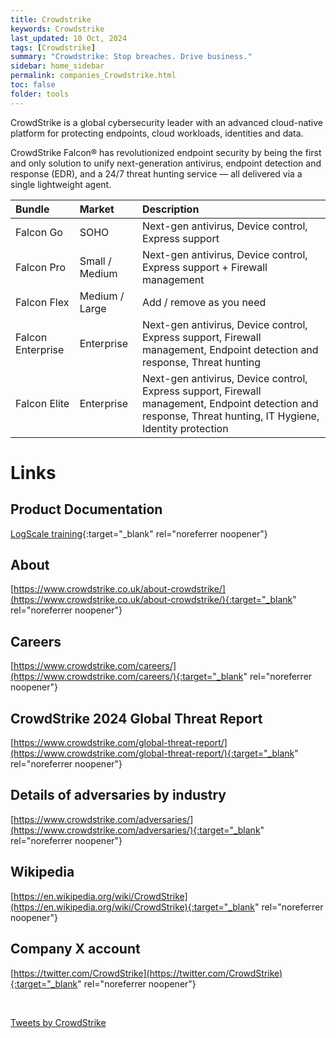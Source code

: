```yaml
---
title: Crowdstrike
keywords: Crowdstrike
last_updated: 10 Oct, 2024
tags: [Crowdstrike] 
summary: "Crowdstrike: Stop breaches. Drive business."
sidebar: home_sidebar
permalink: companies_Crowdstrike.html
toc: false
folder: tools
---
```


CrowdStrike is a global cybersecurity leader with an advanced cloud-native platform for protecting endpoints, cloud workloads, identities and data.

CrowdStrike Falcon® has revolutionized endpoint security by being the first and only solution to unify next-generation antivirus, endpoint detection and response (EDR), and a 24/7 threat hunting service — all delivered via a single lightweight agent.

| Bundle             | Market            | Description                                                                |
|:-------------------|:------------------|:---------------------------------------------------------------------------|
| Falcon Go          | SOHO              | Next-gen antivirus, Device control, Express support                        |
| Falcon Pro         | Small / Medium    | Next-gen antivirus, Device control, Express support + Firewall management |
| Falcon Flex        | Medium / Large    | Add / remove as you need                                                   |
| Falcon Enterprise  | Enterprise        | Next-gen antivirus, Device control, Express support, Firewall management, Endpoint detection and response, Threat hunting |
| Falcon Elite       | Enterprise        | Next-gen antivirus, Device control, Express support, Firewall management, Endpoint detection and response, Threat hunting, IT Hygiene, Identity protection |



# Links

## Product Documentation
[LogScale training](https://library.humio.com/training/ui-tutorial.html){:target="_blank" rel="noreferrer noopener"}

## About
[https://www.crowdstrike.co.uk/about-crowdstrike/](https://www.crowdstrike.co.uk/about-crowdstrike/){:target="_blank" rel="noreferrer noopener"}

## Careers
[https://www.crowdstrike.com/careers/](https://www.crowdstrike.com/careers/){:target="_blank" rel="noreferrer noopener"}

## CrowdStrike 2024 Global Threat Report
[https://www.crowdstrike.com/global-threat-report/](https://www.crowdstrike.com/global-threat-report/){:target="_blank" rel="noreferrer noopener"}

## Details of adversaries by industry
[https://www.crowdstrike.com/adversaries/](https://www.crowdstrike.com/adversaries/){:target="_blank" rel="noreferrer noopener"}

## Wikipedia
[https://en.wikipedia.org/wiki/CrowdStrike](https://en.wikipedia.org/wiki/CrowdStrike){:target="_blank" rel="noreferrer noopener"}

## Company X account
[https://twitter.com/CrowdStrike](https://twitter.com/CrowdStrike){:target="_blank" rel="noreferrer noopener"}

<br/>

<a class="twitter-timeline" href="https://twitter.com/CrowdStrike?ref_src=twsrc%5Etfw">Tweets by CrowdStrike</a> <script async src="https://platform.twitter.com/widgets.js" charset="utf-8"></script>

<br/>


